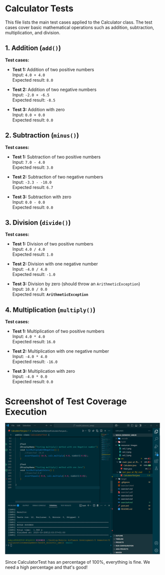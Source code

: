 # Calculator Tests

This file lists the main test cases applied to the Calculator class. The test cases cover basic mathematical operations such as addition, subtraction, multiplication, and division.

## 1. Addition (`add()`)

**Test cases:**
- **Test 1:** Addition of two positive numbers  
  Input: `4.0 + 4.0`  
  Expected result: `8.0`
  
- **Test 2:** Addition of two negative numbers  
  Input: `-2.0 + -6.5`  
  Expected result: `-8.5`
  
- **Test 3:** Addition with zero  
  Input: `0.0 + 0.0`  
  Expected result: `0.0`

## 2. Subtraction (`minus()`)

**Test cases:**
- **Test 1:** Subtraction of two positive numbers  
  Input: `7.0 - 4.0`  
  Expected result: `3.0`
  
- **Test 2:** Subtraction of two negative numbers  
  Input: `-3.3 - -10.0`  
  Expected result: `6.7`
  
- **Test 3:** Subtraction with zero  
  Input: `0.0 - 0.0`  
  Expected result: `0.0`

## 3. Division (`divide()`)

**Test cases:**
- **Test 1:** Division of two positive numbers  
  Input: `4.0 / 4.0`  
  Expected result: `1.0`
  
- **Test 2:** Division with one negative number  
  Input: `-4.0 / 4.0`  
  Expected result: `-1.0`
  
- **Test 3:** Division by zero (should throw an `ArithmeticException`)  
  Input: `10.0 / 0.0`  
  Expected result: **`ArithmeticException`**

## 4. Multiplication (`multiply()`)

**Test cases:**
- **Test 1:** Multiplication of two positive numbers  
  Input: `4.0 * 4.0`  
  Expected result: `16.0`
  
- **Test 2:** Multiplication with one negative number  
  Input: `-4.0 * 4.0`  
  Expected result: `-16.0`
  
- **Test 3:** Multiplication with zero  
  Input: `-4.0 * 0.0`  
  Expected result: `0.0`

# Screenshot of Test Coverage Execution

![Screenshot](resources\\images\\ex4_1.png)

Since CalculatorTest has an percentage of 100%, everything is fine. We need a high percentage and that's good!